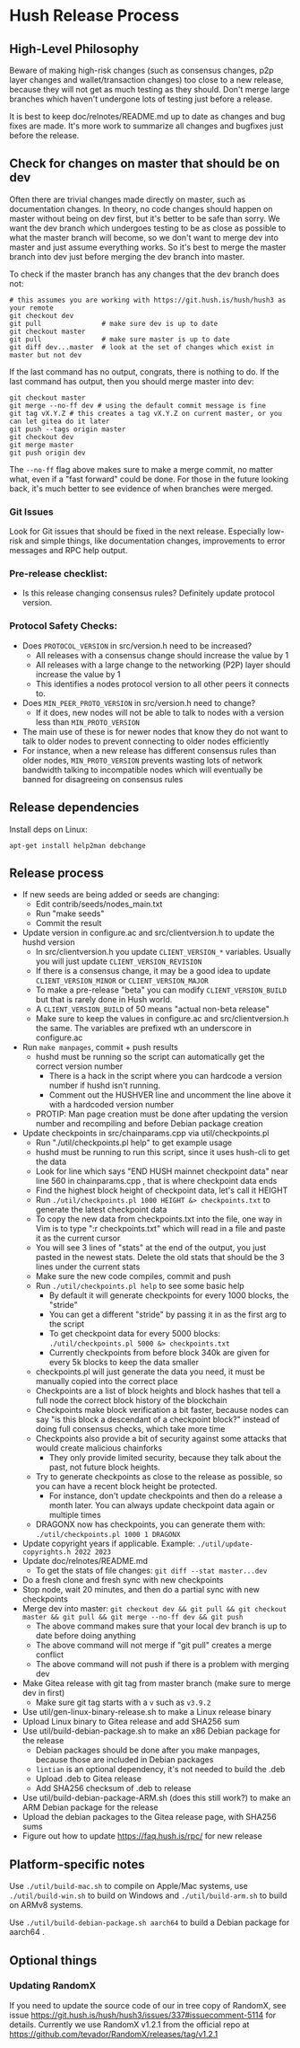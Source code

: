 # Hush Release Process

## High-Level Philosophy

Beware of making high-risk changes (such as consensus changes, p2p layer changes and wallet/transaction changes) too close to a new release, because they will not get as much testing as they should. Don't merge large branches which haven't undergone lots of testing just before a release.

It is best to keep doc/relnotes/README.md up to date as changes and bug fixes are made. It's more work to summarize all changes and bugfixes just before the release.

## Check for changes on master that should be on dev

Often there are trivial changes made directly on master, such as documentation changes. In theory, no code changes should happen on master without being on dev first, but it's better to be safe than sorry. We want the dev branch which undergoes testing to be as close as possible to what the master branch will become, so we don't want to merge dev into master and just assume everything works. So it's best to merge the master branch into dev just before merging the dev branch into master.

To check if the master branch has any changes that the dev branch does not:

```
# this assumes you are working with https://git.hush.is/hush/hush3 as your remote
git checkout dev  
git pull               # make sure dev is up to date
git checkout master
git pull               # make sure master is up to date
git diff dev...master  # look at the set of changes which exist in master but not dev
```

If the last command has no output, congrats, there is nothing to do. If the last command has output, then you should merge master into dev:

```
git checkout master
git merge --no-ff dev # using the default commit message is fine
git tag vX.Y.Z # this creates a tag vX.Y.Z on current master, or you can let gitea do it later
git push --tags origin master
git checkout dev
git merge master
git push origin dev
```

The `--no-ff` flag above makes sure to make a merge commit, no matter what, even if a "fast forward" could be done. For those in the future looking back, it's much better to see evidence of when branches were merged.


### Git Issues

Look for Git issues that should be fixed in the next release. Especially low-risk and simple things, like documentation changes, improvements to error messages and RPC help output. 

### Pre-release checklist:
  * Is this release changing consensus rules? Definitely update protocol version.

### Protocol Safety Checks:

  * Does `PROTOCOL_VERSION` in src/version.h need to be increased?
    * All releases with a consensus change should increase the value by 1
    * All releases with a large change to the networking (P2P) layer should increase the value by 1
    * This identifies a nodes protocol version to all other peers it connects to.
  * Does `MIN_PEER_PROTO_VERSION` in src/version.h need to change?
    * If it does, new nodes will not be able to talk to nodes with a version less than `MIN_PROTO_VERSION`
  * The main use of these is for newer nodes that know they do not want to talk to older nodes to prevent connecting to older nodes efficiently
  * For instance, when a new release has different consensus rules than older nodes, `MIN_PROTO_VERSION` prevents wasting lots of network bandwidth talking to incompatible nodes which will eventually be banned for disagreeing on consensus rules

## Release dependencies

Install deps on Linux:

	apt-get install help2man debchange

## Release process
 - If new seeds are being added or seeds are changing:
   - Edit contrib/seeds/nodes_main.txt
   - Run "make seeds"
   - Commit the result
 - Update version in configure.ac and src/clientversion.h to update the hushd version
   - In src/clientversion.h you update `CLIENT_VERSION_*` variables. Usually you will just update `CLIENT_VERSION_REVISION`
   - If there is a consensus change, it may be a good idea to update `CLIENT_VERSION_MINOR` or `CLIENT_VERSION_MAJOR`
   - To make a pre-release "beta" you can modify `CLIENT_VERSION_BUILD` but that is rarely done in Hush world.
   - A `CLIENT_VERSION_BUILD` of 50 means "actual non-beta release"
   - Make sure to keep the values in configure.ac and src/clientversion.h the same. The variables are prefixed wth an underscore in configure.ac
 - Run `make manpages`, commit + push results
   - hushd must be running so the script can automatically get the correct version number
     - There is a hack in the script where you can hardcode a version number if hushd isn't running.
     - Comment out the HUSHVER line and uncomment the line above it with a hardcoded version number
   - PROTIP: Man page creation must be done after updating the version number and recompiling and before Debian package creation
 - Update checkpoints in src/chainparams.cpp via util/checkpoints.pl
   - Run "./util/checkpoints.pl help" to get example usage
   - hushd must be running to run this script, since it uses hush-cli to get the data
   - Look for line which says "END HUSH mainnet checkpoint data" near line 560 in chainparams.cpp , that is where checkpoint data ends
   - Find the highest block height of checkpoint data, let's call it HEIGHT
   - Run `./util/checkpoints.pl 1000 HEIGHT &> checkpoints.txt` to generate the latest checkpoint data
   - To copy the new data from checkpoints.txt into the file, one way in Vim is to type ":r checkpoints.txt" which will read in a file and paste it as the current cursor
   - You will see 3 lines of "stats" at the end of the output, you just pasted in the newest stats. Delete the old stats that should be the 3 lines under the current stats
   - Make sure the new code compiles, commit and push
   - Run `./util/checkpoints.pl help` to see some basic help
     - By default it will generate checkpoints for every 1000 blocks, the "stride"
     - You can get a different "stride" by passing it in as the first arg to the script
     - To get checkpoint data for every 5000 blocks: `./util/checkpoints.pl 5000 &> checkpoints.txt`
     - Currently checkpoints from before block 340k are given for every 5k blocks to keep the data smaller
   - checkpoints.pl will just generate the data you need, it must be manually copied into the correct place
   - Checkpoints are a list of block heights and block hashes that tell a full node the correct block history of the blockchain
   - Checkpoints make block verification a bit faster, because nodes can say "is this block a descendant of a checkpoint block?" instead of doing full consensus checks, which take more time
   - Checkpoints also provide a bit of security against some attacks that would create malicious chainforks
     - They only provide limited security, because they talk about the past, not future block heights.
   - Try to generate checkpoints as close to the release as possible, so you can have a recent block height be protected.
     - For instance, don't update checkpoints and then do a release a month later. You can always update checkpoint data again or multiple times
   - DRAGONX now has checkpoints, you can generate them with: `./util/checkpoints.pl 1000 1 DRAGONX`
 - Update copyright years if applicable. Example: `./util/update-copyrights.h 2022 2023`
 - Update doc/relnotes/README.md
   - To get the stats of file changes: `git diff --stat master...dev`
 - Do a fresh clone and fresh sync with new checkpoints
 - Stop node, wait 20 minutes, and then do a partial sync with new checkpoints
 - Merge dev into master: `git checkout dev && git pull && git checkout master && git pull && git merge --no-ff dev && git push`
   - The above command makes sure that your local dev branch is up to date before doing anything
   - The above command will not merge if "git pull" creates a merge conflict
   - The above command will not push if there is a problem with merging dev
 - Make Gitea release with git tag from master branch (make sure to merge dev in first)
   - Make sure git tag starts with a `v` such as `v3.9.2`
 - Use util/gen-linux-binary-release.sh to make a Linux release binary
 - Upload Linux binary to Gitea release and add SHA256 sum
 - Use util/build-debian-package.sh to make an x86 Debian package for the release
   - Debian packages should be done after you make manpages, because those are included in Debian packages
   - `lintian` is an optional dependency, it's not needed to build the .deb
   - Upload .deb to Gitea release
   - Add SHA256 checksum of .deb to release
 - Use util/build-debian-package-ARM.sh (does this still work?) to make an ARM Debian package for the release
 - Upload the debian packages to the Gitea release page, with SHA256 sums
 - Figure out how to update https://faq.hush.is/rpc/ for new release

## Platform-specific notes

Use `./util/build-mac.sh` to compile on Apple/Mac systems, use `./util/build-win.sh` to build on Windows and `./util/build-arm.sh` to build on ARMv8 systems.

Use `./util/build-debian-package.sh aarch64` to build a Debian package for aarch64 .

## Optional things

### Updating RandomX

If you need to update the source code of our in tree copy of RandomX, see issue https://git.hush.is/hush/hush3/issues/337#issuecomment-5114 for details. Currently we use RandomX v1.2.1 from the official repo at https://github.com/tevador/RandomX/releases/tag/v1.2.1
